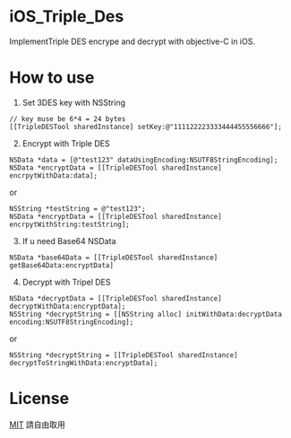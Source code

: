 # iOS_Triple_Des
ImplementTriple DES encrype and decrypt with objective-C in iOS.

# How to use

1. Set 3DES key with NSString

```
// key muse be 6*4 = 24 bytes
[[TripleDESTool sharedInstance] setKey:@"111122223333444455556666"];
```

2. Encrypt with Triple DES

```
NSData *data = [@"test123" dataUsingEncoding:NSUTF8StringEncoding];
NSData *encryptData = [[TripleDESTool sharedInstance] encrpytWithData:data];
```
or
```
NSString *testString = @"test123";
NSData *encryptData = [[TripleDESTool sharedInstance] encrpytWithString:testString];
```

3. If u need Base64 NSData

```
NSData *base64Data = [[TripleDESTool sharedInstance] getBase64Data:encryptData]
```

4. Decrypt with Tripel DES

```
NSData *decryptData = [[TripleDESTool sharedInstance] decryptWithData:encryptData];
NSString *decryptString = [[NSString alloc] initWithData:decryptData encoding:NSUTF8StringEncoding];
```
or
```
NSString *decryptString = [[TripleDESTool sharedInstance] decryptToStringWithData:encryptData];
```

# License
[MIT](https://zh.wikipedia.org/wiki/MIT許可證) 請自由取用

